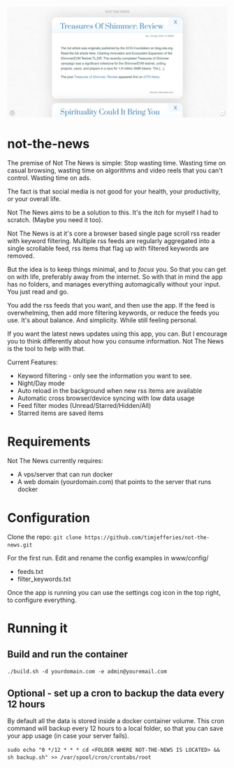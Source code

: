 ![image](screenshot.jpg)

# not-the-news
The premise of Not The News is simple: Stop wasting time.
Wasting time on casual browsing, wasting time on algorithms and video reels that you can't control. Wasting time on ads.

The fact is that social media is not good for your health, your productivity, or your overall life.

Not The News aims to be a solution to this. It's the itch for myself I had to scratch. (Maybe you need it too).

Not The News is at it's core a browser based single page scroll rss reader with keyword filtering.
Multiple rss feeds are regularly aggregated into a single scrollable feed, rss items that flag up with filtered keywords are removed.

But the idea is to keep things minimal, and to _focus_ you. So that you can get on with life, preferably away from the internet.
So with that in mind the app has no folders, and manages everything automagically without your input. You just read and go.

You add the rss feeds that you want, and then use the app. 
If the feed is overwhelming, then add more filtering keywords, or reduce the feeds you use.
It's about balance. And simplicity. While still feeling personal.

If you want the latest news updates using this app, you can. But I encourage you to think differently about how you consume information. Not The News is the tool to help with that.

Current Features:
- Keyword filtering - only see the information you want to see.
- Night/Day mode
- Auto reload in the background when new rss items are available
- Automatic cross browser/device syncing with low data usage
- Feed filter modes (Unread/Starred/Hidden/All)
- Starred items are saved items

# Requirements
Not The News currently requires:
- A vps/server that can run docker
- A web domain (yourdomain.com) that points to the server that runs docker

# Configuration
Clone the repo:
```git clone https://github.com/timjefferies/not-the-news.git```

For the first run. Edit and rename the config examples in
www/config/
- feeds.txt
- filter_keywords.txt

Once the app is running you can use the settings cog icon in the top right, to configure everything.

# Running it
## Build and run the container
```./build.sh -d yourdomain.com -e admin@youremail.com```

## Optional - set up a cron to backup the data every 12 hours

By default all the data is stored inside a docker container volume. This cron command will backup every 12 hours to a local folder, so that you can save your app usage (in case your server fails).

```sudo echo "0 */12 * * * cd <FOLDER WHERE NOT-THE-NEWS IS LOCATED> && sh backup.sh" >> /var/spool/cron/crontabs/root```
